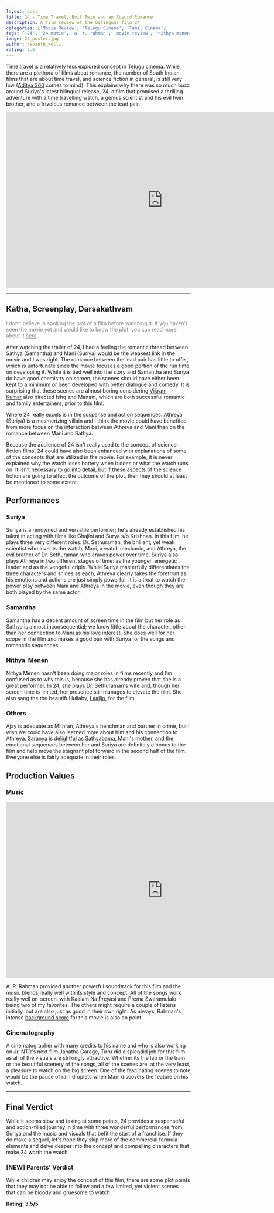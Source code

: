 ```yaml
---
layout: post
title: 24 - Time Travel, Evil Twin and an Absurd Romance
description: A film review of the bilingual film 24
categories: ['Movie Review', 'Telugu Cinema', 'Tamil Cinema']
tags: ['24', '24 movie', 'a. r. rahman', 'movie review', 'nithya menon', 'samantha', 'suriya', 'tirru', 'vikram kumar']
image: 24_poster.jpg
author: revanth_kolli
rating: 3.5
---
```


Time travel is a relatively less explored concept in Telugu cinema. While there are a plethora of films about romance, the number of South Indian films that are about time travel, and science fiction in general, is still very low (<a href="https://en.wikipedia.org/wiki/Aditya_369">Aditya 360</a> comes to mind). This explains why there was so much buzz around Suriya's latest bilingual release, 24, a film that promised a thrilling adventure with a time travelling watch, a genius scientist and his evil twin brother, and a frivolous romance between the lead pair.
<iframe width="853" height="480" src="https://www.youtube.com/embed/kL9N93iued8" frameborder="0" allowfullscreen></iframe>

<hr />

<h2><span class="review_header">Katha, Screenplay, Darsakathvam </span></h2>
<span style="color:#808080;">I don’t believe in spoiling the plot of a film before watching it. If you haven’t seen the movie yet and would like to know the plot, you can read more about it <a style="color:#808080;" href="https://en.wikipedia.org/wiki/24_(2016_film)#Plot" target="_blank">here</a>.</span>

After watching the trailer of 24, I had a feeling the romantic thread between Sathya (Samantha) and Mani (Suriya) would be the weakest link in the movie and I was right. The romance between the lead pair has little to offer, which is unfortunate since the movie focuses a good portion of the run time on developing it. While it is tied well into the story and Samantha and Suriya do have good chemistry on screen, the scenes should have either been kept to a minimum or been developed with better dialogue and comedy. It is surprising that these scenes are almost boring considering <a href="https://en.wikipedia.org/wiki/Vikram_Kumar" target="_blank">Vikram Kumar</a> also directed Ishq and Manam, which are both successful romantic and family entertainers, prior to this film.

Where 24 really excels is in the suspense and action sequences. Athreya (Suriya) is a mesmerizing villain and I think the movie could have benefited from more focus on the interaction between Athreya and Mani than on the romance between Mani and Sathya.

Because the audience of 24 isn't really used to the concept of science fiction films, 24 could have also been enhanced with explanations of some of the concepts that are utilized in the movie. For example, it is never explained why the watch loses battery when it does or what the watch runs on. It isn't necessary to go into detail, but if these aspects of the science fiction are going to affect the outcome of the plot, then they should at least be mentioned to some extent.
<h2><span class="review_header">Performances </span></h2>
<h3>Suriya</h3>
Suriya is a renowned and versatile performer; he's already established his talent in acting with films like Ghajini and Surya s/o Krishnan. In this film, he plays three very different roles: Dr. Sethuraman, the brilliant, yet weak scientist who invents the watch, Mani, a watch mechanic, and Athreya, the evil brother of Dr. Sethuraman who craves power over time. Suriya also plays Athreya in two different stages of time: as the younger, energetic leader and as the vengeful criple. While Suriya masterfully differentiates the three characters and shines as each, Athreya clearly takes the forefront as his emotions and actions are just simply powerful. It is a treat to watch the power play between Mani and Athreya in the movie, even though they are both played by the same actor.
<h3>Samantha</h3>
Samantha has a decent amount of screen time in the film but her role as Sathya is almost inconsequential; we know little about the character, other than her connection to Mani as his love interest. She does well for her scope in the film and makes a good pair with Suriya for the songs and romanctic sequences.
<h3>Nithya  Menen</h3>
Nithya Menen hasn't been doing major roles in films recently and I'm confused as to why this is, because she has already proven that she is a great performer. In 24, she plays Dr. Sethuraman's wife and, though her screen time is limited, her presence still manages to elevate the film. She also sang the the beautiful lullaby, <a href="https://www.youtube.com/watch?v=lMcLoZEpcBc" target="_blank">Laalijo</a>, for the film.
<h3>Others</h3>
Ajay is adequate as Mithran, Athreya's henchman and partner in crime, but I wish we could have also learned more about him and his connection to Athreya. Saranya is delightful as Sathyabama, Mani's mother, and the emotional sequences between her and Suriya are definitely a bonus to the film and help move the stagnant plot forward in the second half of the film. Everyone else is fairly adequate in their roles.
<h2><span class="review_header">Production Values</span></h2>
<h3>Music</h3>
<iframe width="853" height="480" src="https://www.youtube.com/embed/je1b2TNF7sY" frameborder="0" allowfullscreen></iframe>

A. R. Rahman provided another powerful soundtrack for this film and the music blends really well with its style and concept. All of the songs work really well on-screen, with Kaalam Na Preyasi and Prema Swaramulalo being two of my favorites. The others might require a couple of listens initially, but are also just as good in their own right. As always, Rahman's intense <a href="https://www.youtube.com/watch?v=mUJHt__3-vM" target="_blank">background score</a> for this movie is also on point.
<h3>Cinematography</h3>
A cinematographer with many credits to his name and who is also working on Jr. NTR's next film Janatha Garage, Tirru did a splendid job for this film as all of the visuals are strikingly attractive. Whether its the lab or the train or the beautiful scenery of the songs, all of the scenes are, at the very least, a pleasure to watch on the big screen. One of the fascinating scenes to note would be the pause of rain droplets when Mani discovers the feature on his watch.

<hr />

<h2><span class="review_header">Final Verdict</span></h2>
While it seems slow and taxing at some points, 24 provides a suspenseful and action-filled journey in time with three wonderful performances from Suriya and the music and visuals that befit the start of a franchise. If they do make a sequel, let's hope they skip more of the commercial formula elements and delve deeper into the concept and compelling characters that make 24 worth the watch.
<h3>[<span class="review_header">NEW</span>] Parents' Verdict</h3>
While children may enjoy the concept of this film, there are some plot points that they may not be able to follow and a few limited, yet violent scenes that can be bloody and gruesome to watch.

<strong>Rating: <span class="positive_review">3.5</span>/5</strong>
